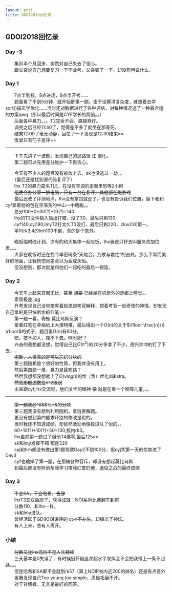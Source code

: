 ```yaml
---
layout: post
title: GDOI2018回忆录
---
```


## GDOI2018回忆录

### Day -3
　　集训半个月回来，突然对自己失去了信心。  
　　跟父亲说自己想要复习一下毕业考，父亲顿了一下，却没有再说什么。

### Day 1
　　7点半到校，8点进场，8点半开考……  
 　　题面看了不到5分钟，就开始肝第一题。由于没算清复杂度，就想着去学sort()搞玄学优化……当时还对数据进行了各种评估，对每种情况选了一种最合适的方案qwq（所以最后时间是CYF学长的两倍。。）  
　　后面各种暴力。。。T2完全不会，直接弃疗。  
　　调完之后已经11:40了，觉得差不多了就坐在那等死。  
　　结果12:00了毫无动静，回忆了一下发现是12:30结束==  
　　饭堂只有勺子差评==

---
　　下午先讲了一波题，发现自己的思路很 <del>江</del> 僵化。  
　　第二题可以先用差分维护一下再贪心。  

　　今天有不少人的题目没有被收上去，sk也没逃过一劫。。  
　　（最后还是找到源代码复评了）  
　　lhx T3的暴力莫名TLE，在没有空调的走廊里怒等2小时  
　　<del>组委会办公室一排电脑，只有一台在复评，其他都在跑游戏</del>  
　　最后还改了评测地点，lhx没有拿包就走了，也没有告诉我们位置，留下我和cyf拿着他的包在空荡荡的中山一中瞎跑。。  
　　总分100+0+30(?)+10(?)=140  
　　lhx的T3文件输入输出打错，没了30，最后只剩130  
　　cyf140,cyj180,lmyT2打太久T3没打，最后只剩220，zkw230第一。  
　　平时rk3,4的hrh100不到，真的是个意外。  

　　晚饭临时改计划，少有的和大集体一起吃饭，lhx爸爸只好去叫服务员加位置。。。  
　　大家在晚饭时还在找今早密码条“天地合，乃敢与君绝”的出处。那么平常而美好的场面，让我恍惚间差点以为会成永恒。  
　　但没想到，那次就是和他们一起吃的最后一顿饭。


### Day 2
　　今天早上起来其困无比，甚至 <del>想要</del> 已经坐在机房外的走廊上睡觉。。  
　　素质极差.jpg  
　　开考发现自己没带笔厚着脸皮跟考官解释，顶着考官一脸奇怪的神情，却发现自己拿的是只快断水的红笔==  
　　第一题一看，<del>青蛙</del> 莫比乌斯反演？  
　　拿着红笔在草稿纸上大推特推，最后得出一个$O(n)$的关于$\lfloor \frac{n}{i} \rfloor$的式子，题目里O(n)有60分。  
　　嗯，技不如人，推不下去。60也好？  
　　兴奋的我想都没想，觉得自己比$O(n^2)$的20分多拿了不少，便兴冲冲的打了下去……  
　　<del>抱歉，人傻真的是可以忘记分块的</del>  
　　第三题随机是个很好的性质，但我并没有用上。  
　　然后第四题一推，暴力是最短路？  
　　然后我想都没想就上了$O(vlogn)$的堆（负）优化dijkatra。  
　　<del>然而那题边数是n^2级别</del>  
　　出来跟cyf,lhx交流时，他们关怀的眼神 <del>像</del> 就是在看一个智障儿童。。。  

---
　　<del>第一题我@^#&$%*&的分块</del>  
　　第三题我没有想到利用随机，拿链表解题。  
　　更没有想到第四题求环路的修改是假的。  
　　当时我还不知道成绩，却依然激动地像稳进队了似的。。  
　　60+10(?)+10(?)+50=130,校内rk3。  
　　lhx虽然第一题过了但他T4爆零,最后125==  
　　sk和lmy发挥不错 都是320  
　　cyj和hrh都没有做出第1题导致Day2不到100分，但cyj凭第一天的优势进了Day3  
　　cyf也输掉了第一题，在那搞各种容斥，却没有想起莫比乌斯  
　　到最后都没有听到帮我学习带我红警的他，退役之战的最终成绩  


### Day 3
　　<del>不会SA，不会哈希，告辞</del>  
　　lhxT3又双叒崩了，获得成就：NOI系列比赛翻车到尾  
　　分数110，和lhx一样。  
　　sk和lmy进队。  
　　曾经活跃于GD(K)OI讲评的 ct<del>上下左</del>佑，却掉出了神坛。  
　　有人上来，总有人离开。  

### 小结  
　　<del>分数又比lhx高怕不是人生巅峰</del>  
　　三天基本是0失误了，有时候挺怀疑这次超水平发挥会不会把我带上一条不归路。。。  
　　但连哈希和SA都不会就到rk57（算上NOIP省内近200的排名）还是有点意外  
　　省赛发现自己Too young too simple，思维拓展不开。  
　　对于背叛者，无言是最好的回答。
